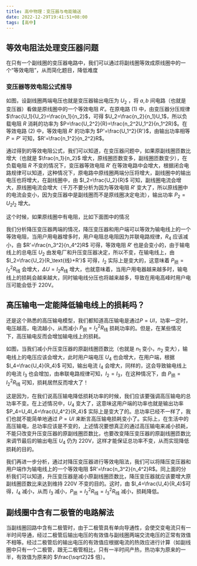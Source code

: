 ```yaml
---
title: 高中物理：变压器与电能输送
date: 2022-12-29T19:41:51+08:00
tags: [高中]
---
```


## 等效电阻法处理变压器问题

在只有一个副线圈的变压器电路中，我们可以通过将副线圈等效成原线圈中的一个“等效电阻”，从而简化题目，降低难度

### 变压器等效电阻公式推导

如图，设副线圈两端电压也就是变压器输出电压为 $U_2$ ，将 $a, b$ 间电路（也就是变压器）看做是原线圈中的一个等效电阻 $R'$。在原电路 $(1)$ 中，由变压器分压规律 $\frac{U_1}{U_2}=\frac{n_1}{n_2}$，可得 $U_2=\frac{n_2}{n_1}U_1$，所以负载电阻 $R$ 消耗的功率为 $P=\frac{U_2^2}{R}=\frac{n_2^2U_1^2}{n_1^2R}$。在等效电路 $(2)$ 中，等效电阻 $R'$ 的功率为 $P'=\frac{U_1^2}{R'}$，由输出功率相等 $P=P'$ 可知，$R'=\frac{n_1^2}{n_2^2}R$。

通过得到的等效电阻公式，我们可以知道，在变压器问题中，如果原副线圈匝数比增大（也就是 $\frac{n_1}{n_2}$ 增大，原线圈匝数变多，副线圈匝数变少），在负载电阻 $R$ 不变的情况下，变压器等效电阻 $R'$ 在等效电路中会增大，根据闭合电路规律可以知道，这种情况下，原电路中原线圈两端分压将增大，副线圈中的输出电压也将增大，在副线圈中，由 $I_2=\frac{U_2}{R}$ 可知，副线圈电流会增大，原线圈电流会增大（千万不要分析为因为等效电阻 $R'$ 变大了，所以原线圈中的电流会变小，因为变压器中是副线圈而不是原线圈决定电流），输出功率 $P_2=U_2I_2$ 增大。

这个时候，如果原线圈中有电阻，比如下面图中的情况

我们分析降压变压器两端的情况，降压变压器和用户端可以等效为输电线上的一个等效电阻，当用户用电器增多时，用户电阻总电阻因为并联电路规律，$R_4$ 应该减小，由 $R'=\frac{n_3^2}{n_4^2}R$ 可得，等效电阻 $R'$ 也是会变小的，由于输电线上的总电压 $U_2$ 由发电厂和升压变压器决定，所以不变，在输电线上，由 $I_2=\frac{U_2}{R_\text{线}+R'}$ 可得，$I_2$ 实际上是变大的，这意味着 $P_\text{损}=I_2^2R_\text{线}$ 会增大，$\Delta U=I_2R_\text{线}$ 增大，也就意味着，当用户用电器越来越多时，输电线上的损耗会越来越大，同时输电线分压也将越来越多，导致在用电高峰时用户电压可能会低于 220V。

## 高压输电一定能降低输电线上的损耗吗？

还是这个熟悉的高压输电模型，我们都知道高压输电是通过$P=UI$，功率一定时，电压越高，电流越小，从而减小 $P_\text{损}=I_2^2R_\text{线}$ 损耗功率的。但是，在某些情况下，高压输电反而会增加输电线上的损耗。

如图，当我们减小升压变压器的原副线圈匝数比（也就是 $n_1$ 变小，$n_2$ 变大），输电线上的电压应该会增大，此时用户端电压 $U_4$ 也会增大，在用户端，根据 $I_4=\frac{U_4}{R_4}$ 可知，输出电流 $I_4$ 会增大，同样的，这会导致输电线上的电流 $I_3$ 也会增加，由串联电路规律可知，$I_2=I_3$，在这种情况下，由 $P_\text{损}=I_2^2R_\text{线}$ 可知，损耗居然反而增大了！

这是因为，在我们说高压输电降低损耗功率的时候，我们应该要强调高压输电的总功率不变。在上述情况中，$U_4$ 变大了，这意味这用户端的功率也就是输出功率 $P_4=U_4I_4=\frac{U_4^2}{R_4}$ 实际上是变大了的。总功率已经不一样了，我们也就不能简单地通过 $P=UI$ 来断言高压输电损耗变小了。实际上，在生活中的高压输电，总功率应该是不变的，上述情况要想真正的通过高压输电来减小损耗，不能只改变升压变压器的原副线圈匝数比，也要改变降压变压器的原副线圈匝数比来调节最后的输出电压 $U_4$ 仍为 220V，这样才能保证总功率不变，从而实现降低损耗的目的。

我们再进一步分析，通过对降压变压器进行等效电阻法，我们可以将降压变压器和用户端作为输电线上的一个等效电阻 $R'=\frac{n_3^2}{n_4^2}R$。同上面的分析我们可以知道，升压变压器是减小原副线圈匝数比，降压变压器就应该要增大原副线圈匝数比来达到维持 220V 不变的目的。这时，由 $I_4=\frac{U_4}{R_4}$可得，$I_4$ 减小，从而 $I_3$ 减小，$P_\text{损}=I_2^2R_\text{线}=I_3^2R_\text{线}$ 减小，损耗降低。

## 副线圈中含有二极管的电路解法

当副线圈回路中含有二极管时，由于二极管具有单向导通性，会使交变电流只有一半时间导通，经过二极管后输出电压的有效值与副线圈两端交流电压的正常有效值不相等。经过二极管后的输出电压的有效值应根据电流的热效应进行计算（如副线圈中只有一个二极管，跟无二极管相比，只有一半时间产热，热功率为原来的一半，有效值为原来的 $\frac{\sqrt2}2$ 倍）。
